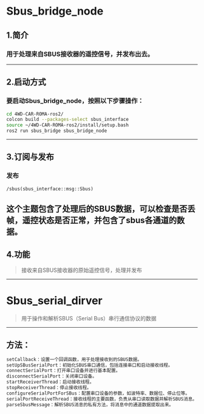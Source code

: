 # Sbus_bridge_node 
## 1.简介
### 用于处理来自SBUS接收器的遥控信号，并发布出去。
---
## 2.启动方式
### 要启动Sbus_bridge_node，按照以下步骤操作：
```bash
cd 4WD-CAR-ROMA-ros2/  
colcon build --packages-select sbus_interface  
source ~/4WD-CAR-ROMA-ros2/install/setup.bash    
ros2 run sbus_bridge sbus_bridge_node  
```
---
## 3.订阅与发布
### 发布
```
/sbus(sbus_interface::msg::Sbus)  
```
这个主题包含了处理后的SBUS数据，可以检查是否丢帧，遥控状态是否正常，并包含了sbus各通道的数据。  
---
## 4.功能
>接收来自SBUS接收器的原始遥控信号，处理并发布
---

# Sbus_serial_dirver
>用于操作和解析SBUS（Serial Bus）串行通信协议的数据
---
## 方法：
```bash
setCallback：设置一个回调函数，用于处理接收到的SBUS数据。  
setUpSBusSerialPort：初始化SBUS串口通信，包括连接串口和启动接收线程。  
connectSerialPort：打开串口设备并进行基本配置。  
disconnectSerialPort：关闭串口设备。  
startReceiverThread：启动接收线程。  
stopReceiverThread：停止接收线程。  
configureSerialPortForSBus：配置串口设备的参数，如波特率、数据位、停止位等。  
serialPortReceiveThread：接收线程的主要函数，负责从串口读取数据并解析SBUS消息。  
parseSbusMessage：解析SBUS消息的私有方法，将消息中的通道数据提取出来。  
```